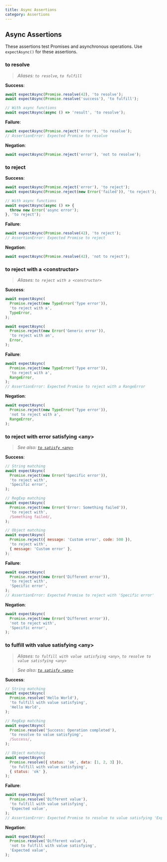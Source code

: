 ```yaml
---
title: Async Assertions
category: Assertions
---
```


## Async Assertions

These assertions test Promises and asynchronous operations. Use `expectAsync()` for these assertions.

### to resolve

> _Aliases: `to resolve`, `to fulfill`_

**Success**:

```js
await expectAsync(Promise.resolve(42), 'to resolve');
await expectAsync(Promise.resolve('success'), 'to fulfill');

// With async functions
await expectAsync(async () => 'result', 'to resolve');
```

**Failure**:

```js
await expectAsync(Promise.reject('error'), 'to resolve');
// AssertionError: Expected Promise to resolve
```

**Negation**:

```js
await expectAsync(Promise.reject('error'), 'not to resolve');
```

### to reject

**Success**:

```js
await expectAsync(Promise.reject('error'), 'to reject');
await expectAsync(Promise.reject(new Error('failed')), 'to reject');

// With async functions
await expectAsync(async () => {
  throw new Error('async error');
}, 'to reject');
```

**Failure**:

```js
await expectAsync(Promise.resolve(42), 'to reject');
// AssertionError: Expected Promise to reject
```

**Negation**:

```js
await expectAsync(Promise.resolve(42), 'not to reject');
```

### to reject with a &lt;constructor&gt;

> _Aliases: `to reject with a <constructor>`_

**Success**:

```js
await expectAsync(
  Promise.reject(new TypeError('Type error')),
  'to reject with a',
  TypeError,
);

await expectAsync(
  Promise.reject(new Error('Generic error')),
  'to reject with an',
  Error,
);
```

**Failure**:

```js
await expectAsync(
  Promise.reject(new TypeError('Type error')),
  'to reject with a',
  RangeError,
);
// AssertionError: Expected Promise to reject with a RangeError
```

**Negation**:

```js
await expectAsync(
  Promise.reject(new TypeError('Type error')),
  'not to reject with a',
  RangeError,
);
```

### to reject with error satisfying &lt;any&gt;

> _See also: [`to satisfy <any>`](objects.md#to-satisfy-)_

**Success**:

```js
// String matching
await expectAsync(
  Promise.reject(new Error('Specific error')),
  'to reject with',
  'Specific error',
);

// RegExp matching
await expectAsync(
  Promise.reject(new Error('Error: Something failed')),
  'to reject with',
  /Something failed/,
);

// Object matching
await expectAsync(
  Promise.reject({ message: 'Custom error', code: 500 }),
  'to reject with',
  { message: 'Custom error' },
);
```

**Failure**:

```js
await expectAsync(
  Promise.reject(new Error('Different error')),
  'to reject with',
  'Specific error',
);
// AssertionError: Expected Promise to reject with 'Specific error'
```

**Negation**:

```js
await expectAsync(
  Promise.reject(new Error('Different error')),
  'not to reject with',
  'Specific error',
);
```

### to fulfill with value satisfying &lt;any&gt;

> _Aliases: `to fulfill with value satisfying <any>`, `to resolve to value satisfying <any>`_

> _See also: [`to satisfy <any>`](objects.md#to-satisfy-)_

**Success**:

```js
// String matching
await expectAsync(
  Promise.resolve('Hello World'),
  'to fulfill with value satisfying',
  'Hello World',
);

// RegExp matching
await expectAsync(
  Promise.resolve('Success: Operation completed'),
  'to resolve to value satisfying',
  /Success/,
);

// Object matching
await expectAsync(
  Promise.resolve({ status: 'ok', data: [1, 2, 3] }),
  'to fulfill with value satisfying',
  { status: 'ok' },
);
```

**Failure**:

```js
await expectAsync(
  Promise.resolve('Different value'),
  'to fulfill with value satisfying',
  'Expected value',
);
// AssertionError: Expected Promise to resolve to value satisfying 'Expected value'
```

**Negation**:

```js
await expectAsync(
  Promise.resolve('Different value'),
  'not to fulfill with value satisfying',
  'Expected value',
);
```
